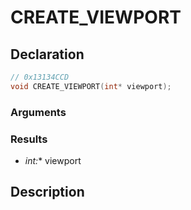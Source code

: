 # CREATE_VIEWPORT

## Declaration
```cpp
// 0x13134CCD
void CREATE_VIEWPORT(int* viewport);
```

### Arguments

### Results
- **int*:** viewport

## Description

